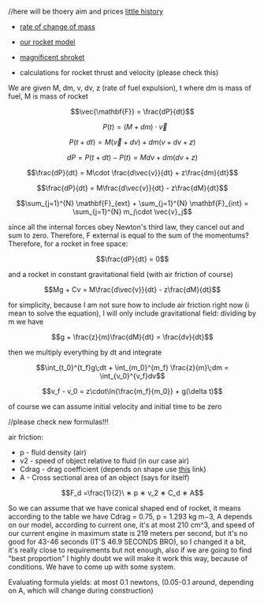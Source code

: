 //here will be thoery aim and prices
[little history](https://www.youtube.com/watch?v=lZRsSd0ismU)
* [rate of change of mass](https://www1.grc.nasa.gov/beginners-guide-to-aeronautics/model-rocket-engine-designation/)
* [our rocket model](first.ork)
* [magnificent shroket](shroket.ork)



* calculations for rocket thrust and velocity (please check this)

We are given M, dm, v, dv, z (rate of fuel expulsion), t
where dm is mass of fuel, M is mass of rocket

```math
\vec{\mathbf{F}} = \frac{dP}{dt}
```
```math
\;\;\; P(t) = (M + dm) \cdot \vec{v}
```
```math
P(t + dt) = M(\vec{v} + dv) + dm(v + dv + z)
```
```math
dP = P(t + dt) - P(t) = Mdv + dm(dv + z)
```
```math
\frac{dP}{dt} = M\cdot \frac{d\vec{v}}{dt} + z\frac{dm}{dt}
```
```math
\frac{dP}{dt} = M\frac{d\vec{v}}{dt} - z\frac{dM}{dt}
```
```math
\sum_{j=1}^{N} \mathbf{F}_{ext} + \sum_{j=1}^{N} \mathbf{F}_{int} = \sum_{j=1}^{N} m_j\cdot \vec{v}_j
```
since all the internal forces obey Newton's third law, they cancel out and sum to zero.
Therefore, F external is equal to the sum of the momentums?
Therefore, for a rocket in free space:
```math
\frac{dP}{dt} = 0
```
and a rocket in constant gravitational field (with air friction of course)
```math
Mg + Cv = M\frac{d\vec{v}}{dt} - z\frac{dM}{dt}
```
for simplicity, because I am not sure how to include air friction right now (i mean to solve the equation), I will only include gravitational field:
dividing by m we have
```math
g + \frac{z}{m}\frac{dM}{dt} = \frac{dv}{dt}
```
then we multiply everything by dt and integrate
```math
\int_{t_0}^{t_f}g\;dt + \int_{m_0}^{m_f} \frac{z}{m}\;dm = \int_{v_0}^{v_f}dv
```
```math
v_f - v_0 = z\cdot\ln{\frac{m_f}{m_0}} + g(\delta t)
```
of course we can assume initial velocity and initial time to be zero

//please check new formulas!!!

air friction:
 - p - fluid density (air)
 - v2 - speed of object relative to fluid (in our case air)
 - Cdrag - drag coefficient (depends on shape use [this](https://ru.wikipedia.org/wiki/%D0%9A%D0%BE%D1%8D%D1%84%D1%84%D0%B8%D1%86%D0%B8%D0%B5%D0%BD%D1%82_%D1%81%D0%BE%D0%BF%D1%80%D0%BE%D1%82%D0%B8%D0%B2%D0%BB%D0%B5%D0%BD%D0%B8%D1%8F_%D1%84%D0%BE%D1%80%D0%BC%D1%8B) link)
 - A - Cross sectional area of an object (says for itself)
```math
F_d =\frac{1}{2}\ ∗ p ∗ v_2 ∗ C_d ∗ A
```
So we can assume that we have conical shaped end of rocket, it means according to the table we have Cdrag = 0.75, p = 1.293 kg m−3, A depends on our model, according to current one, it's at most 210 cm^3, and speed of our current engine in maximum state is 219 meters per second, but it's no good for 43-46 seconds (IT'S 46.9 SECONDS BRO), so I changed it a bit, it's really close to requirements but not enough, also if we are going to find "best proportion" I highly doubt we will make it work this way, because of conditions. We have to come up with some system.

Evaluating formula yields: at most 0.1 newtons, (0.05-0.1 around, depending on A, which will change during construction)

